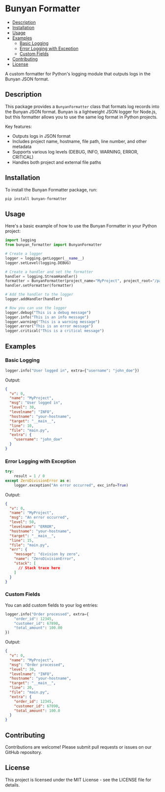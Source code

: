 # Bunyan Formatter

<!-- toc -->

- [Description](#description)
- [Installation](#installation)
- [Usage](#usage)
- [Examples](#examples)
  * [Basic Logging](#basic-logging)
  * [Error Logging with Exception](#error-logging-with-exception)
  * [Custom Fields](#custom-fields)
- [Contributing](#contributing)
- [License](#license)

<!-- tocstop -->

A custom formatter for Python's logging module that outputs logs in the Bunyan
JSON format.

## Description

This package provides a `BunyanFormatter` class that formats log records into
the Bunyan JSON format. Bunyan is a lightweight JSON logger for Node.js, but
this formatter allows you to use the same log format in Python projects.

Key features:

- Outputs logs in JSON format
- Includes project name, hostname, file path, line number, and other metadata
- Supports various log levels (DEBUG, INFO, WARNING, ERROR, CRITICAL)
- Handles both project and external file paths

## Installation

To install the Bunyan Formatter package, run:

```bash
pip install bunyan-formatter
```

## Usage

Here's a basic example of how to use the Bunyan Formatter in your Python project:

```python
import logging
from bunyan_formatter import BunyanFormatter

# Create a logger
logger = logging.getLogger(__name__)
logger.setLevel(logging.DEBUG)

# Create a handler and set the formatter
handler = logging.StreamHandler()
formatter = BunyanFormatter(project_name="MyProject", project_root="/path/to/my/project")
handler.setFormatter(formatter)

# Add the handler to the logger
logger.addHandler(handler)

# Now you can use the logger
logger.debug("This is a debug message")
logger.info("This is an info message")
logger.warning("This is a warning message")
logger.error("This is an error message")
logger.critical("This is a critical message")
```

## Examples

### Basic Logging

```python
logger.info("User logged in", extra={"username": "john_doe"})
```

Output:

```json
{
  "v": 0,
  "name": "MyProject",
  "msg": "User logged in",
  "level": 30,
  "levelname": "INFO",
  "hostname": "your-hostname",
  "target": "__main__",
  "line": 10,
  "file": "main.py",
  "extra": {
    "username": "john_doe"
  }
}
```

### Error Logging with Exception

```python
try:
    result = 1 / 0
except ZeroDivisionError as e:
    logger.exception("An error occurred", exc_info=True)
```

Output:

```json
{
  "v": 0,
  "name": "MyProject",
  "msg": "An error occurred",
  "level": 50,
  "levelname": "ERROR",
  "hostname": "your-hostname",
  "target": "__main__",
  "line": 15,
  "file": "main.py",
  "err": {
    "message": "division by zero",
    "name": "ZeroDivisionError",
    "stack": [
      // Stack trace here
    ]
  }
}
```

### Custom Fields

You can add custom fields to your log entries:

```python
logger.info("Order processed", extra={
    "order_id": 12345,
    "customer_id": 67890,
    "total_amount": 100.00
})
```

Output:

```json
{
  "v": 0,
  "name": "MyProject",
  "msg": "Order processed",
  "level": 30,
  "levelname": "INFO",
  "hostname": "your-hostname",
  "target": "__main__",
  "line": 20,
  "file": "main.py",
  "extra": {
    "order_id": 12345,
    "customer_id": 67890,
    "total_amount": 100.0
  }
}
```

## Contributing

Contributions are welcome! Please submit pull requests or issues on our GitHub repository.

## License

This project is licensed under the MIT License - see the LICENSE file for details.
